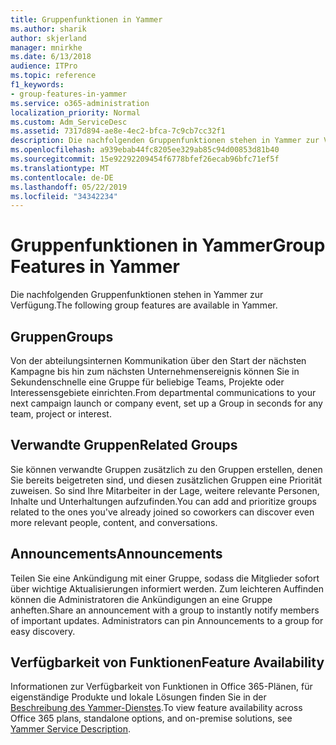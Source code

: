 ```yaml
---
title: Gruppenfunktionen in Yammer
ms.author: sharik
author: skjerland
manager: mnirkhe
ms.date: 6/13/2018
audience: ITPro
ms.topic: reference
f1_keywords:
- group-features-in-yammer
ms.service: o365-administration
localization_priority: Normal
ms.custom: Adm_ServiceDesc
ms.assetid: 7317d894-ae8e-4ec2-bfca-7c9cb7cc32f1
description: Die nachfolgenden Gruppenfunktionen stehen in Yammer zur Verfügung.
ms.openlocfilehash: a939ebab44fc8205ee329ab85c94d00853d81b40
ms.sourcegitcommit: 15e92292209454f6778bfef26ecab96bfc71ef5f
ms.translationtype: MT
ms.contentlocale: de-DE
ms.lasthandoff: 05/22/2019
ms.locfileid: "34342234"
---
```

# <a name="group-features-in-yammer"></a><span data-ttu-id="333c5-103">Gruppenfunktionen in Yammer</span><span class="sxs-lookup"><span data-stu-id="333c5-103">Group Features in Yammer</span></span>

<span data-ttu-id="333c5-104">Die nachfolgenden Gruppenfunktionen stehen in Yammer zur Verfügung.</span><span class="sxs-lookup"><span data-stu-id="333c5-104">The following group features are available in Yammer.</span></span>
  
## <a name="groups"></a><span data-ttu-id="333c5-105">Gruppen</span><span class="sxs-lookup"><span data-stu-id="333c5-105">Groups</span></span>
<span data-ttu-id="333c5-106"><a name="bkmk_Groups"> </a></span><span class="sxs-lookup"><span data-stu-id="333c5-106"></span></span>

<span data-ttu-id="333c5-107">Von der abteilungsinternen Kommunikation über den Start der nächsten Kampagne bis hin zum nächsten Unternehmensereignis können Sie in Sekundenschnelle eine Gruppe für beliebige Teams, Projekte oder Interessensgebiete einrichten.</span><span class="sxs-lookup"><span data-stu-id="333c5-107">From departmental communications to your next campaign launch or company event, set up a Group in seconds for any team, project or interest.</span></span>
  
## <a name="related-groups"></a><span data-ttu-id="333c5-108">Verwandte Gruppen</span><span class="sxs-lookup"><span data-stu-id="333c5-108">Related Groups</span></span>
<span data-ttu-id="333c5-109"><a name="bkmk_RelatedGroups"> </a></span><span class="sxs-lookup"><span data-stu-id="333c5-109"></span></span>

<span data-ttu-id="333c5-110">Sie können verwandte Gruppen zusätzlich zu den Gruppen erstellen, denen Sie bereits beigetreten sind, und diesen zusätzlichen Gruppen eine Priorität zuweisen. So sind Ihre Mitarbeiter in der Lage, weitere relevante Personen, Inhalte und Unterhaltungen aufzufinden.</span><span class="sxs-lookup"><span data-stu-id="333c5-110">You can add and prioritize groups related to the ones you've already joined so coworkers can discover even more relevant people, content, and conversations.</span></span>
  
## <a name="announcements"></a><span data-ttu-id="333c5-111">Announcements</span><span class="sxs-lookup"><span data-stu-id="333c5-111">Announcements</span></span>
<span data-ttu-id="333c5-112"><a name="bkmk_Announcements"> </a></span><span class="sxs-lookup"><span data-stu-id="333c5-112"></span></span>

<span data-ttu-id="333c5-p101">Teilen Sie eine Ankündigung mit einer Gruppe, sodass die Mitglieder sofort über wichtige Aktualisierungen informiert werden. Zum leichteren Auffinden können die Administratoren die Ankündigungen an eine Gruppe anheften.</span><span class="sxs-lookup"><span data-stu-id="333c5-p101">Share an announcement with a group to instantly notify members of important updates. Administrators can pin Announcements to a group for easy discovery.</span></span>
  
## <a name="feature-availability"></a><span data-ttu-id="333c5-115">Verfügbarkeit von Funktionen</span><span class="sxs-lookup"><span data-stu-id="333c5-115">Feature Availability</span></span>
<span data-ttu-id="333c5-116"><a name="bkmk_Announcements"> </a></span><span class="sxs-lookup"><span data-stu-id="333c5-116"></span></span>

<span data-ttu-id="333c5-117">Informationen zur Verfügbarkeit von Funktionen in Office 365-Plänen, für eigenständige Produkte und lokale Lösungen finden Sie in der [Beschreibung des Yammer-Dienstes](yammer-service-description.md).</span><span class="sxs-lookup"><span data-stu-id="333c5-117">To view feature availability across Office 365 plans, standalone options, and on-premise solutions, see [Yammer Service Description](yammer-service-description.md).</span></span>
  


